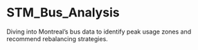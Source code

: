 # STM_Bus_Analysis
Diving into Montreal’s bus data to identify peak usage zones and recommend rebalancing strategies.
